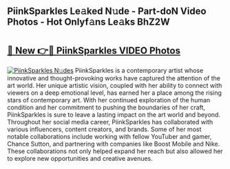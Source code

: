 ## PiinkSparkles Le𝚊ked N𝚞de - Part-doN Video Photos - Hot Onlyf𝚊ns Le𝚊ks BhZ2W

# <h2><a href="http://ab76690.deff.icu/?id=PiinkSparkles">🔗 New 👉🔴 PiinkSparkles VIDEO Photos</a></h2>

[![PiinkSparkles N𝚞des](https://i.imgur.com/rIISA9y.gif)](http://ab76690.deff.icu/?id=PiinkSparkles)
PiinkSparkles is a contemporary artist whose innovative and thought-provoking works have captured the attention of the art world. Her unique artistic vision, coupled with her ability to connect with viewers on a deep emotional level, has earned her a place among the rising stars of contemporary art. With her continued exploration of the human condition and her commitment to pushing the boundaries of her craft, PiinkSparkles is sure to leave a lasting impact on the art world and beyond. Throughout her social media career, PiinkSparkles has collaborated with various influencers, content creators, and brands. Some of her most notable collaborations include working with fellow YouTuber and gamer, Chance Sutton, and partnering with companies like Boost Mobile and Nike. These collaborations not only helped expand her reach but also allowed her to explore new opportunities and creative avenues.
